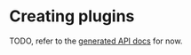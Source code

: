 # Creating plugins

TODO, refer to the [generated API docs](https://mbrobbel.github.io/dqcsim/py_/dqcsim/) for now.
